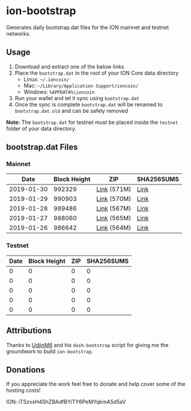 # ion-bootstrap

Generates daily bootstrap.dat files for the ION mainnet and testnet networks.

## Usage

1. Download and extract one of the below links
2. Place the `bootstrap.dat` in the root of your ION Core data directory
    - Linux: `~/.ioncoin/`
    - Mac: `~/Library/Application Support/ioncoin/`
    - Windows: `%APPDATA%\ioncoin`
3. Run your wallet and let it sync using `bootstrap.dat`
4. Once the sync is complete `bootstrap.dat` will be renamed to `bootstrap.dat.old` and can be safely removed

**Note:** The `bootstrap.dat` for testnet must be placed inside the `testnet` folder of your data directory.

## bootstrap.dat Files

### Mainnet

|    Date    | Block Height | ZIP | SHA256SUMS |
| ---------- | ------------ | --- | ---------- |
| 2019-01-30 | 992329 | [Link](https://s3-ap-southeast-2.amazonaws.com/ion-bootstrap/mainnet/2019-01-30/bootstrap.dat.zip) (571M) | [Link](https://s3-ap-southeast-2.amazonaws.com/ion-bootstrap/mainnet/2019-01-30/SHA256SUMS) |
| 2019-01-29 | 990903 | [Link](https://s3-ap-southeast-2.amazonaws.com/ion-bootstrap/mainnet/2019-01-29/bootstrap.dat.zip) (570M) | [Link](https://s3-ap-southeast-2.amazonaws.com/ion-bootstrap/mainnet/2019-01-29/SHA256SUMS) |
| 2019-01-28 | 989486 | [Link](https://s3-ap-southeast-2.amazonaws.com/ion-bootstrap/mainnet/2019-01-28/bootstrap.dat.zip) (567M) | [Link](https://s3-ap-southeast-2.amazonaws.com/ion-bootstrap/mainnet/2019-01-28/SHA256SUMS) |
| 2019-01-27 | 988060 | [Link](https://s3-ap-southeast-2.amazonaws.com/ion-bootstrap/mainnet/2019-01-27/bootstrap.dat.zip) (565M) | [Link](https://s3-ap-southeast-2.amazonaws.com/ion-bootstrap/mainnet/2019-01-27/SHA256SUMS) |
| 2019-01-26 | 986642 | [Link](https://s3-ap-southeast-2.amazonaws.com/ion-bootstrap/mainnet/2019-01-26/bootstrap.dat.zip) (564M) | [Link](https://s3-ap-southeast-2.amazonaws.com/ion-bootstrap/mainnet/2019-01-26/SHA256SUMS) |

### Testnet

|    Date    | Block Height | ZIP | SHA256SUMS |
| ---------- | ------------ | --- | ---------- |
| 0 | 0 | 0 | 0 |
| 0 | 0 | 0 | 0 |
| 0 | 0 | 0 | 0 |
| 0 | 0 | 0 | 0 |
| 0 | 0 | 0 | 0 |

## Attributions

Thanks to [UdjinM6](https://github.com/UdjinM6) and his `dash-bootstrap` script
for giving me the groundwork to build `ion-bootstrap`.

## Donations

If you appreciate the work feel free to donate and help cover some of the
hosting costs!

ION: iTSzxxH4ShZBAdfBYiTY6PeMYqkmA5d5aV
